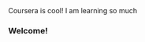 <!doctype html>
<html-document>
<head>
<meta charset="utf-8">
<title>Coursera is Cool!</title>
  </head>
<body>
Coursera is cool! I am learning so much
</body>
<h3> Welcome! </h3>
</html>
